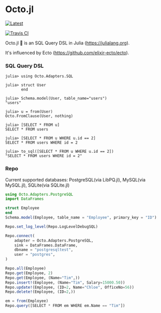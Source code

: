 # Octo.jl

[![Latest](https://img.shields.io/badge/docs-latest-blue.svg)](https://wookay.github.io/docs/Octo.jl/)

[![Travis CI](https://api.travis-ci.org/wookay/Octo.jl.svg?branch=master)](https://travis-ci.org/wookay/Octo.jl)


Octo.jl 🐙 is an SQL Query DSL in Julia (https://julialang.org).

It's influenced by Ecto (https://github.com/elixir-ecto/ecto).


### SQL Query DSL

```julia-repl
julia> using Octo.Adapters.SQL

julia> struct User
       end

julia> Schema.model(User, table_name="users")
"users"

julia> u = from(User)
Octo.FromClause(User, nothing)

julia> [SELECT * FROM u]
SELECT * FROM users

julia> [SELECT * FROM u WHERE u.id == 2]
SELECT * FROM users WHERE id = 2

julia> to_sql([SELECT * FROM u WHERE u.id == 2])
"SELECT * FROM users WHERE id = 2"
````


### Repo

Current supported databases: PostgreSQL(via LibPQ.jl), MySQL(via MySQL.jl), SQLite(via SQLite.jl)

```julia
using Octo.Adapters.PostgreSQL
import DataFrames

struct Employee
end
Schema.model(Employee, table_name = "Employee", primary_key = "ID")

Repo.set_log_level(Repo.LogLevelDebugSQL)

Repo.connect(
    adapter = Octo.Adapters.PostgreSQL,
    sink = DataFrames.DataFrame,
    dbname = "postgresqltest",
    user = "postgres",
)

Repo.all(Employee)
Repo.get(Employee, 2)
Repo.get(Employee, (Name="Tim",))
Repo.insert!(Employee, (Name="Tim", Salary=15000.50))
Repo.update!(Employee, (ID=2, Name="Chloe", OfficeNo=56))
Repo.delete!(Employee, (ID=2,))

em = from(Employee)
Repo.query([SELECT * FROM em WHERE em.Name == "Tim"])
```
